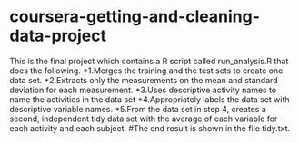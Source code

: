 # coursera-getting-and-cleaning-data-project
 This is the final project which contains a R script called run_analysis.R that does the following.
*1.Merges the training and the test sets to create one data set.
*2.Extracts only the measurements on the mean and standard deviation for each measurement.
*3.Uses descriptive activity names to name the activities in the data set
*4.Appropriately labels the data set with descriptive variable names.
*5.From the data set in step 4, creates a second, independent tidy data set with the average of each variable for each activity and each subject.
#The end result is shown in the file tidy.txt.
